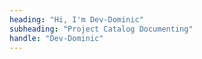 ```yaml
---
heading: "Hi, I'm Dev-Dominic"
subheading: "Project Catalog Documenting"
handle: "Dev-Dominic"
---
```

